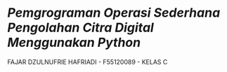 <h1><i>Pemgrograman Operasi Sederhana Pengolahan Citra Digital Menggunakan Python</i></h1>
FAJAR DZULNUFRIE HAFRIADI - F55120089 - KELAS C
